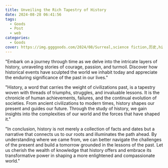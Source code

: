 ```yaml
---
title: Unveiling the Rich Tapestry of History
date: 2024-08-28 06:41:56
tags:
  - Goods
  - Post
  - web
categories:
  - Goods
cover: https://img.ggggoods.com/2024/08/Surreal,science fiction,历史,history,technology,tech,diagrams,renderings,colors_20240830_00001_.png
---
```


"Embark on a journey through time as we delve into the intricate layers of history, unraveling stories of courage, passion, and turmoil. Discover how historical events have sculpted the world we inhabit today and appreciate the enduring significance of the past in our lives."

"History, a word that carries the weight of civilizations past, is a tapestry woven with threads of triumphs, struggles, and invaluable lessons. It is the chronicle of human achievements, failures, and the continual evolution of societies. From ancient civilizations to modern times, history shapes our present and guides our future. Through the study of history, we gain insights into the complexities of our world and the forces that have shaped it."

"In conclusion, history is not merely a collection of facts and dates but a narrative that connects us to our roots and illuminates the path ahead. By understanding where we came from, we can better navigate the challenges of the present and build a tomorrow grounded in the lessons of the past. Let us cherish the wealth of knowledge that history offers and embrace its transformative power in shaping a more enlightened and compassionate world."
